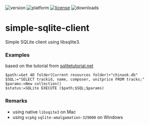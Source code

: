 ![version](https://img.shields.io/badge/version-19%2B-5682DF)
![platform](https://img.shields.io/static/v1?label=platform&message=mac-intel%20|%20mac-arm&color=blue)
[![license](https://img.shields.io/github/license/miyako/4d-plugin-simple-sqlite-client)](LICENSE)
![downloads](https://img.shields.io/github/downloads/miyako/4d-plugin-simple-sqlite-client)

# simple-sqlite-client
Simple SQLite client using libsqlite3.

### Examples

based on the tutorial from [sqlitetutorial.net](https://www.sqlitetutorial.net/sqlite-select/) 

```
$path:=Get 4D folder(Current resources folder)+"chinook.db"
$SQL:="SELECT trackid, name, composer, unitprice FROM tracks;"
$params:=New collection()
$status:=SQLite EXECUTE ($path;$SQL;$params)
```

### Remarks

* using native ``libsqite3`` on Mac
* using ``vcpkg`` ``sqlite-amalgamation-329000`` on Windows
